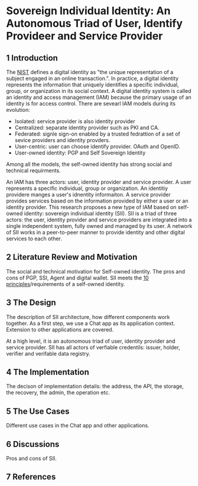 # Sovereign Individual Identity: An Autonomous Triad of User, Identify Provideer and Service Provider

## 1 Introduction

The [NIST][1] defines a digital identity as "the unique representation of a subject engaged in an online transaction.". In practice, a digital identity represents the information that uniquely identifies a specific individual, group, or organization in its social context. A digital identity system is called an identity and access management (IAM) because the primary usage of an identity is for access control. There are sevearl IAM models during its evolution:

- Isolated: service provider is also identity provider
- Centralized: separate identity provider such as PKI and CA.
- Federated: signle sign-on enabled by a trusted fedrattion of a set of sevice providers and identity provders.
- User-centric: user can choose identify provider. OAuth and OpenID.
- User-owned identity: PGP and Self Sovereign Identity

Among all the models, the self-owned identity has strong social and technical requirments.

An IAM has three actors: user, identity provider and service provider. A user represents a specific individual, group or organization. An identitiy providere manges a user's idnentity informaiton. A service provider provides services based on the information provided by either a user or an identity provider. This research proposes a new type of IAM based on self-owned identity: sovereign individual identity (SII). SII is a triad of three actors: the user, identity provider and service providers are integrated into a single independent system, fully owned and managed by its user. A network of SII works in a peer-to-peer manner to provide identity and other digital services to each other.

## 2 Literature Review and Motivation

The social and technical motivation for Self-owned identity.
The pros and cons of PGP, SSI, Agent and digital wallet.
SII meets the [10 principles][2]/requirements of a self-owned identity.

## 3 The Design

The description of SII architecture, how different components work together. As a first step, we use a Chat app as its application context. Extension to other applications are covered.

At a high level, it is an autonomous triad of user, identity provider and service provider. SII has all actors of verfiable credentils: issuer, holder, verifier and verifable data registry.

## 4 The Implementation

The decison of implementation details: the address, the API, the storage, the recovery, the admin, the operation etc.

## 5 The Use Cases

Different use cases in the Chat app and other applications.

## 6 Discussions

Pros and cons of SII.

## 7 References

[1]: https://pages.nist.gov/800-63-3/sp800-63-3.html "Digital Identity Guidelines"
[2]: http://www.lifewithalacrity.com/2016/04/the-path-to-self-soverereign-identity.html "The Path to Self-Sovereign Identity"
